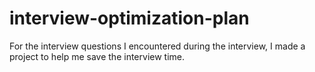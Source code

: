 # interview-optimization-plan
For the interview questions I encountered during the interview, I made a project to help me save the interview time.
